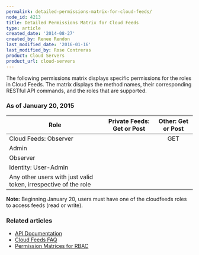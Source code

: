```yaml
---
permalink: detailed-permissions-matrix-for-cloud-feeds/
node_id: 4213
title: Detailed Permissions Matrix for Cloud Feeds
type: article
created_date: '2014-08-27'
created_by: Renee Rendon
last_modified_date: '2016-01-16'
last_modified_by: Rose Contreras
product: Cloud Servers
product_url: cloud-servers
---
```


The following permissions matrix displays specific permissions for the roles in Cloud Feeds. The matrix displays the method names, their corresponding RESTful API commands, and the roles that are supported.

### As of January 20, 2015

Role | Private Feeds: Get or Post | Other: Get or Post
--- | :---: | :---:
Cloud Feeds: Observer | &nbsp; | GET
Admin | &nbsp; | &nbsp;
Observer | &nbsp; | &nbsp;
Identity: User-Admin | &nbsp; |&nbsp;
Any other users with just valid token, irrespective of the role | &nbsp; | &nbsp;

**Note:** Beginning January 20, users must have one of the cloudfeeds roles to access feeds (read or write).

### Related articles
-  [API Documentation](https://developer.rackspace.com/docs/)
-  [Cloud Feeds FAQ](/how-to/cloud-feeds-faq)
-  [Permission Matrices for RBAC](/how-to/permissions-matrix-for-role-based-access-control-rbac)
